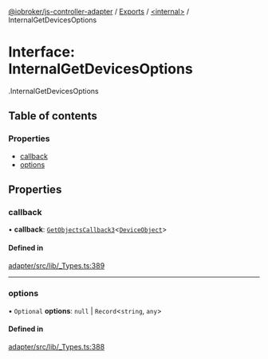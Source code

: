 [@iobroker/js-controller-adapter](../README.md) / [Exports](../modules.md) / [<internal\>](../modules/internal_.md) / InternalGetDevicesOptions

# Interface: InternalGetDevicesOptions

[<internal>](../modules/internal_.md).InternalGetDevicesOptions

## Table of contents

### Properties

- [callback](internal_.InternalGetDevicesOptions.md#callback)
- [options](internal_.InternalGetDevicesOptions.md#options)

## Properties

### callback

• **callback**: [`GetObjectsCallback3`](../modules/internal_.md#getobjectscallback3)<[`DeviceObject`](internal_.DeviceObject.md)\>

#### Defined in

[adapter/src/lib/_Types.ts:389](https://github.com/ioBroker/ioBroker.js-controller/blob/0a61af83/packages/adapter/src/lib/_Types.ts#L389)

___

### options

• `Optional` **options**: ``null`` \| `Record`<`string`, `any`\>

#### Defined in

[adapter/src/lib/_Types.ts:388](https://github.com/ioBroker/ioBroker.js-controller/blob/0a61af83/packages/adapter/src/lib/_Types.ts#L388)
